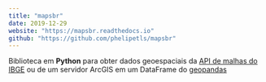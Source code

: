```yaml
---
title: "mapsbr"
date: 2019-12-29
website: "https://mapsbr.readthedocs.io"
github: "https://github.com/phelipetls/mapsbr"
---
```


Biblioteca em **Python** para obter dados geoespaciais da [API de malhas do
IBGE](https://servicodados.ibge.gov.br/api/docs/malhas?versao=2) ou de um
servidor ArcGIS em um DataFrame do [geopandas](https://geopandas.org/)
